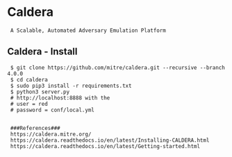 Caldera
=====

     A Scalable, Automated Adversary Emulation Platform

Caldera - Install
------------------

     $ git clone https://github.com/mitre/caldera.git --recursive --branch 4.0.0
     $ cd caldera 
     $ sudo pip3 install -r requirements.txt
     $ python3 server.py 
     # http://localhost:8888 with the
     # user = red 
     # password = conf/local.yml 


     ###References###
     https://caldera.mitre.org/
     https://caldera.readthedocs.io/en/latest/Installing-CALDERA.html
     https://caldera.readthedocs.io/en/latest/Getting-started.html